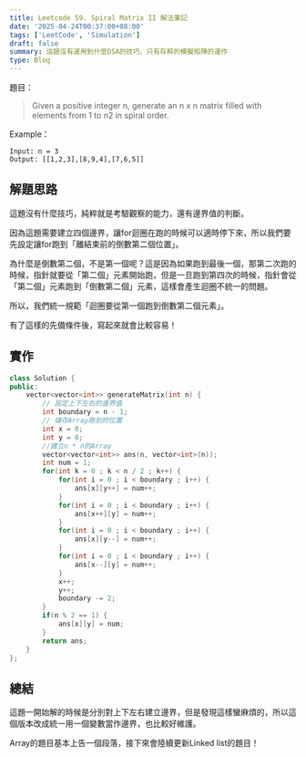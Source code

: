 ```yaml
---
title: Leetcode 59. Spiral Matrix II 解法筆記
date: '2025-04-24T00:37:00+08:00'
tags: ['LeetCode', 'Simulation']
draft: false
summary: 這題沒有運用到什麼DSA的技巧，只有存粹的模擬矩陣的運作
type: Blog
---
```

題目：
> Given a positive integer n, generate an n x n matrix filled with elements from 1 to n2 in spiral order.

Example：
```
Input: n = 3
Output: [[1,2,3],[8,9,4],[7,6,5]]
```
## 解題思路
這題沒有什麼技巧，純粹就是考驗觀察的能力，還有邊界值的判斷。

因為這題需要建立四個邊界，讓for迴圈在跑的時候可以適時停下來，所以我們要先設定讓for跑到「離結束前的倒數第二個位置」。

為什麼是倒數第二個，不是第一個呢？這是因為如果跑到最後一個，那第二次跑的時候，指針就要從「第二個」元素開始跑，但是一旦跑到第四次的時候，指針會從「第二個」元素跑到「倒數第二個」元素，這樣會產生迴圈不統一的問題。

所以，我們統一規範「迴圈要從第一個跑到倒數第二個元素」。

有了這樣的先備條件後，寫起來就會比較容易！
## 實作
```cpp
class Solution {
public:
    vector<vector<int>> generateMatrix(int n) {
        // 設定上下左右的邊界值
        int boundary = n - 1;
        // 儲存Array跑到的位置
        int x = 0;
        int y = 0;
        //建立n * n的Array
        vector<vector<int>> ans(n, vector<int>(n));
        int num = 1;
        for(int k = 0 ; k < n / 2 ; k++) {
            for(int i = 0 ; i < boundary ; i++) {
                ans[x][y++] = num++;
            }
            for(int i = 0 ; i < boundary ; i++) {
                ans[x++][y] = num++;
            }
            for(int i = 0 ; i < boundary ; i++) {
                ans[x][y--] = num++;
            }
            for(int i = 0 ; i < boundary ; i++) {
                ans[x--][y] = num++;
            }
            x++;
            y++;
            boundary -= 2;
        }
        if(n % 2 == 1) {
            ans[x][y] = num;
        }
        return ans;
    }
};
```

## 總結
這題一開始解的時候是分別對上下左右建立邊界，但是發現這樣蠻麻煩的，所以這個版本改成統一用一個變數當作邊界，也比較好維護。

Array的題目基本上告一個段落，接下來會陸續更新Linked list的題目！